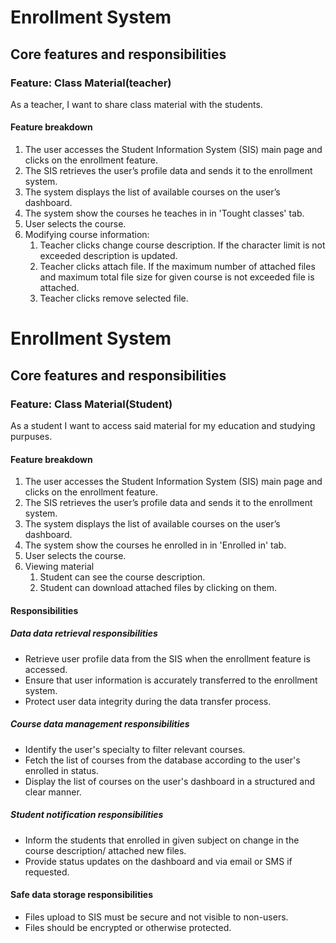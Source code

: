 # Enrollment System

## Core features and responsibilities

### Feature: Class Material(teacher)

As a teacher, I want to share class material with the students.

#### Feature breakdown

1. The user accesses the Student Information System (SIS) main page and clicks on the enrollment feature.
2. The SIS retrieves the user’s profile data and sends it to the enrollment system.
3. The system displays the list of available courses on the user’s dashboard.
4. The system show the courses he teaches in in 'Tought classes' tab.
5. User selects the course.
6. Modifying course information:
    1. Teacher clicks change course description. If the character limit is not exceeded description is updated.
    2. Teacher clicks attach file. If the maximum number of attached files and maximum total file size for given course is not exceeded file is attached.
    3. Teacher clicks remove selected file.

# Enrollment System

## Core features and responsibilities

### Feature: Class Material(Student)

As a student I want to access said material for my education and studying purpuses.

#### Feature breakdown

1. The user accesses the Student Information System (SIS) main page and clicks on the enrollment feature.
2. The SIS retrieves the user’s profile data and sends it to the enrollment system.
3. The system displays the list of available courses on the user’s dashboard.
4. The system show the courses he enrolled in in 'Enrolled in' tab.
5. User selects the course.
6. Viewing material
    1. Student can see the course description.
    2. Student can download attached files by clicking on them.

#### Responsibilities

##### Data data retrieval responsibilities
* Retrieve user profile data from the SIS when the enrollment feature is accessed.
* Ensure that user information is accurately transferred to the enrollment system.
* Protect user data integrity during the data transfer process.

##### Course data management responsibilities
* Identify the user's specialty to filter relevant courses.
* Fetch the list of courses from the database according to the user's enrolled in status.
* Display the list of courses on the user's dashboard in a structured and clear manner.

##### Student notification responsibilities
* Inform the students that enrolled in given subject on change in the course description/ attached new files.
* Provide status updates on the dashboard and via email or SMS if requested.

#### Safe data storage responsibilities
* Files upload to SIS must be secure and not visible to non-users.
* Files should be encrypted or otherwise protected.

